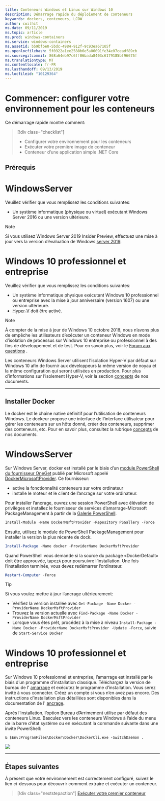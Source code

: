 ```yaml
---
title: Conteneurs Windows et Linux sur Windows 10
description: Démarrage rapide du déploiement de conteneurs
keywords: dockers, conteneurs, LCOW
author: cwilhit
ms.date: 09/11/2019
ms.topic: article
ms.prod: windows-containers
ms.service: windows-containers
ms.assetid: bb9bfbe0-5bdc-4984-912f-9c93ea67105f
ms.openlocfilehash: 5f0922a1ee2588b6e5a06091fe34e07ceadf89cb
ms.sourcegitcommit: 868a64eb97c6ff06bada8403c6179185bf96675f
ms.translationtype: MT
ms.contentlocale: fr-FR
ms.lasthandoff: 09/13/2019
ms.locfileid: "10129364"
---
```

# <a name="get-started-configure-your-environment-for-containers"></a>Commencer: configurer votre environnement pour les conteneurs

Ce démarrage rapide montre comment:

> [!div class="checklist"]
> * Configurer votre environnement pour les conteneurs
> * Exécuter votre première image de conteneur
> * Conteneur d’une application simple .NET Core

## <a name="prerequisites"></a>Prérequis

<!-- start tab view -->
# [<a name="windows-server"></a>WindowsServer](#tab/Windows-Server)

Veuillez vérifier que vous remplissez les conditions suivantes:

- Un système informatique (physique ou virtuel) exécutant Windows Server 2016 ou une version ultérieure.

> [!NOTE]
> Si vous utilisez Windows Server 2019 Insider Preview, effectuez une mise à jour vers la version d’évaluation de Windows [server 2019](https://www.microsoft.com/evalcenter/evaluate-windows-server-2019 ).

# [<a name="windows-10-professional-and-enterprise"></a>Windows 10 professionnel et entreprise](#tab/Windows-10-Client)

Veuillez vérifier que vous remplissez les conditions suivantes:

- Un système informatique physique exécutant Windows 10 professionnel ou entreprise avec la mise à jour anniversaire (version 1607) ou une version ultérieure.
- [Hyper-V](https://docs.microsoft.com/virtualization/hyper-v-on-windows/reference/hyper-v-requirements) doit être activé.

> [!NOTE]
>  À compter de la mise à jour de Windows 10 octobre 2018, nous n’avons plus de empêche les utilisateurs d’exécuter un conteneur Windows en mode d’isolation de processus sur Windows 10 entreprise ou professionnel à des fins de développement et de test. Pour en savoir plus, voir le [Forum aux questions](../about/faq.md) . 
> 
> Les conteneurs Windows Server utilisent l’isolation Hyper-V par défaut sur Windows 10 afin de fournir aux développeurs la même version de noyau et la même configuration qui seront utilisées en production. Pour plus d’informations sur l’isolement Hyper-V, voir la section [concepts](../manage-containers/hyperv-container.md) de nos documents.

---
<!-- stop tab view -->

## <a name="install-docker"></a>Installer Docker

Le docker est le chaîne native définitif pour l’utilisation de conteneurs Windows. Le dockeur propose une interface de l’interface utilisateur pour gérer les conteneurs sur un hôte donné, créer des conteneurs, supprimer des conteneurs, etc. Pour en savoir plus, consultez la rubrique [concepts](../manage-containers/configure-docker-daemon.md) de nos documents.

<!-- start tab view -->
# [<a name="windows-server"></a>WindowsServer](#tab/Windows-Server)

Sur Windows Server, docker est installé par le biais d’un [module PowerShell du fournisseur OneGet](https://github.com/oneget/oneget) publié par Microsoft appelé [DockerMicrosoftProvider](https://github.com/OneGet/MicrosoftDockerProvider). Ce fournisseur:

- active la fonctionnalité conteneurs sur votre ordinateur
- installe le moteur et le client de l’ancrage sur votre ordinateur.

Pour installer l’ancrage, ouvrez une session PowerShell avec élévation de privilèges et installez le fournisseur de services d’amarrage-Microsoft PackageManagement à partir de la [Galerie PowerShell](https://www.powershellgallery.com/packages/DockerMsftProvider).

```powershell
Install-Module -Name DockerMsftProvider -Repository PSGallery -Force
```

Ensuite, utilisez le module de PowerShell PackageManagement pour installer la version la plus récente de dock.

```powershell
Install-Package -Name docker -ProviderName DockerMsftProvider
```

Quand PowerShell vous demande si la source du package «DockerDefault» doit être approuvée, tapez`A` pour poursuivre l’installation. Une fois l’installation terminée, vous devez redémarrer l’ordinateur.

```powershell
Restart-Computer -Force
```

> [!TIP]
> Si vous voulez mettre à jour l’ancrage ultérieurement:
>  - Vérifiez la version installée avec `Get-Package -Name Docker -ProviderName DockerMsftProvider`
>  - Trouvez la version actuelle avec `Find-Package -Name Docker -ProviderName DockerMsftProvider`
>  - Lorsque vous êtes prêt, procédez à la mise à niveau `Install-Package -Name Docker -ProviderName DockerMsftProvider -Update -Force`, suivie de `Start-Service Docker`

# [<a name="windows-10-professional-and-enterprise"></a>Windows 10 professionnel et entreprise](#tab/Windows-10-Client)

Sur Windows 10 professionnel et entreprise, l’amarrage est installé par le biais d’un programme d’installation classique. Téléchargez la version de bureau de l' [amarrage](https://store.docker.com/editions/community/docker-ce-desktop-windows) et exécutez le programme d’installation. Vous serez invité à vous connecter. Créez un compte si vous n’en avez pas encore. Des instructions d’installation plus détaillées sont disponibles dans la documentation de l' [ancrage](https://docs.docker.com/docker-for-windows/install).

Après l’installation, l’option Bureau d’Arrimement utilise par défaut des conteneurs Linux. Basculez vers les conteneurs Windows à l’aide du menu de la barre d’état système ou en exécutant la commande suivante dans une invite PowerShell:

```console
& $Env:ProgramFiles\Docker\Docker\DockerCli.exe -SwitchDaemon .
```

![](./media/docker-for-win-switch.png)

---
<!-- stop tab view -->

## <a name="next-steps"></a>Étapes suivantes

À présent que votre environnement est correctement configuré, suivez le lien ci-dessous pour découvrir comment extraire et exécuter un conteneur.

> [!div class="nextstepaction"]
> [Exécuter votre premier conteneur](./run-your-first-container.md)
